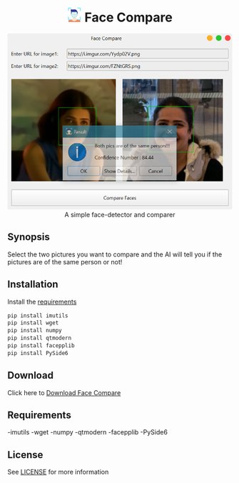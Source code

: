 
<h1 align='center'> <img width=32 src='icon.png'> Face Compare</h1>
<p align='center'>
    <img src='../../_img/face_compare.PNG'><br>
    A simple face-detector and comparer
</p>

## Synopsis

Select the two pictures you want to compare and the AI will tell you if the pictures are of the same person or not!

## Installation

Install the [requirements](#requirements)
```bash
pip install imutils
pip install wget
pip install numpy
pip install qtmodern
pip install facepplib
pip install PySide6
```

## Download

Click here to [Download Face Compare](https://downgit.github.io/#/home?url=https://github.com/besnoi/pyapps/tree/main/src/Face%20Compare)

## Requirements
-imutils
-wget
-numpy
-qtmodern
-facepplib
-PySide6

## License

See [LICENSE](https://github.com/besnoi/pyApps/blob/main/LICENSE) for more information